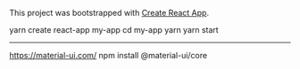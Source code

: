This project was bootstrapped with [Create React App](https://github.com/facebook/create-react-app).

yarn create react-app my-app
cd my-app
yarn
yarn start

---

https://material-ui.com/
npm install @material-ui/core

<meta  name="viewport"  content="minimum-scale=1, initial-scale=1, width=device-width, shrink-to-fit=no">
